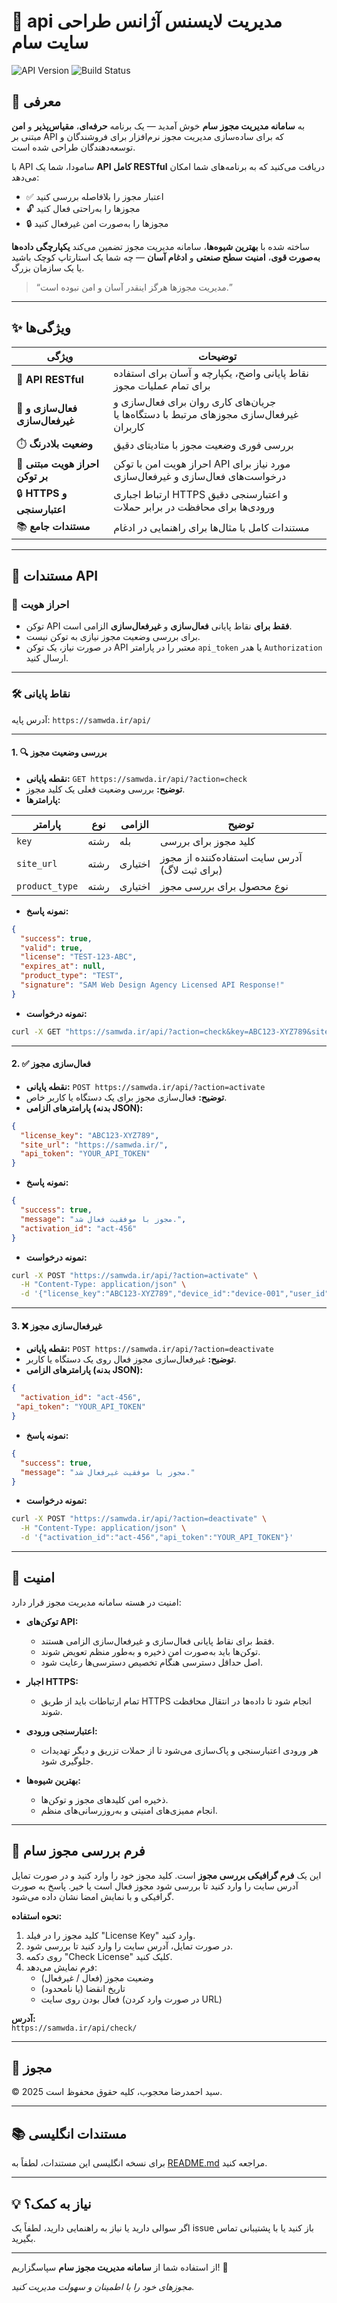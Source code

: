 # 🔐  api مدیریت لایسنس آژانس طراحی سایت سام

![API Version](https://img.shields.io/badge/API-v1.0-blue.svg) ![Build Status](https://img.shields.io/badge/build-passing-brightgreen.svg)

## 🚀 معرفی

به **سامانه مدیریت مجوز سام** خوش آمدید — یک برنامه **حرفه‌ای**، **مقیاس‌پذیر** و **امن** مبتنی بر API که برای ساده‌سازی مدیریت مجوز نرم‌افزار برای فروشندگان و توسعه‌دهندگان طراحی شده است.

با API سامودا، شما یک **API کامل RESTful** دریافت می‌کنید که به برنامه‌های شما امکان می‌دهد:

- ✅ اعتبار مجوز را بلافاصله بررسی کنید  
- 🔓 مجوزها را به‌راحتی فعال کنید  
- 🔒 مجوزها را به‌صورت امن غیرفعال کنید  

ساخته شده با **بهترین شیوه‌ها**، سامانه مدیریت مجوز تضمین می‌کند **یکپارچگی داده‌ها به‌صورت قوی**، **امنیت سطح صنعتی** و **ادغام آسان** — چه شما یک استارتاپ کوچک باشید یا یک سازمان بزرگ.

> “مدیریت مجوزها هرگز اینقدر آسان و امن نبوده است.”  

---

## ✨ ویژگی‌ها

| ویژگی                         | توضیحات                                                                                     |
|--------------------------------|-------------------------------------------------------------------------------------------------|
| 📡 **API RESTful**              | نقاط پایانی واضح، یکپارچه و آسان برای استفاده برای تمام عملیات مجوز                          |
| 🔄 **فعال‌سازی و غیرفعال‌سازی** | جریان‌های کاری روان برای فعال‌سازی و غیرفعال‌سازی مجوزهای مرتبط با دستگاه‌ها یا کاربران                   |
| ⏱️ **وضعیت بلادرنگ**          | بررسی فوری وضعیت مجوز با متادیتای دقیق                                          |
| 🔑 **احراز هویت مبتنی بر توکن**          | احراز هویت امن با توکن API مورد نیاز برای درخواست‌های فعال‌سازی و غیرفعال‌سازی                   |
| 🔒 **HTTPS و اعتبارسنجی**        | ارتباط اجباری HTTPS و اعتبارسنجی دقیق ورودی‌ها برای محافظت در برابر حملات          |
| 📚 **مستندات جامع**        | مستندات کامل با مثال‌ها برای راهنمایی در ادغام                                          |

---

## 📖 مستندات API

### 🔐 احراز هویت

- توکن API **فقط برای** نقاط پایانی **فعال‌سازی** و **غیرفعال‌سازی** الزامی است.
- برای بررسی وضعیت مجوز نیازی به توکن نیست.
- در صورت نیاز، یک توکن API معتبر را در پارامتر `api_token` یا هدر `Authorization` ارسال کنید.

---

### 🛠️ نقاط پایانی

آدرس پایه: `https://samwda.ir/api/`

---

#### 1. 🔍 بررسی وضعیت مجوز

- **نقطه پایانی:** `GET https://samwda.ir/api/?action=check`
- **توضیح:** بررسی وضعیت فعلی یک کلید مجوز.
- **پارامترها:**

| پارامتر     | نوع   | الزامی | توضیح                       |
|---------------|--------|----------|---------------------------------|
| `key`         | رشته | بله      | کلید مجوز برای بررسی        |
| `site_url`    | رشته | اختیاری | آدرس سایت استفاده‌کننده از مجوز (برای ثبت لاگ) |
| `product_type`| رشته | اختیاری | نوع محصول برای بررسی مجوز |

- **نمونه پاسخ:**

```json
{
  "success": true,
  "valid": true,
  "license": "TEST-123-ABC",
  "expires_at": null,
  "product_type": "TEST",
  "signature": "SAM Web Design Agency Licensed API Response!"
}
```

- **نمونه درخواست:**

```bash
curl -X GET "https://samwda.ir/api/?action=check&key=ABC123-XYZ789&site_url=https%3A%2F%2Fexample.com&product_type=TEST"
```

---

#### 2. ✅ فعال‌سازی مجوز

- **نقطه پایانی:** `POST https://samwda.ir/api/?action=activate`
- **توضیح:** فعال‌سازی مجوز برای یک دستگاه یا کاربر خاص.
- **پارامترهای الزامی (بدنه JSON):**

```json
{
  "license_key": "ABC123-XYZ789",
  "site_url": "https://samwda.ir/",
  "api_token": "YOUR_API_TOKEN"
}
```

- **نمونه پاسخ:**

```json
{
  "success": true,
  "message": "مجوز با موفقیت فعال شد.",
  "activation_id": "act-456"
}
```

- **نمونه درخواست:**

```bash
curl -X POST "https://samwda.ir/api/?action=activate" \
  -H "Content-Type: application/json" \
  -d '{"license_key":"ABC123-XYZ789","device_id":"device-001","user_id":"user-123","api_token":"YOUR_API_TOKEN"}'
```

---

#### 3. ❌ غیرفعال‌سازی مجوز

- **نقطه پایانی:** `POST https://samwda.ir/api/?action=deactivate`
- **توضیح:** غیرفعال‌سازی مجوز فعال روی یک دستگاه یا کاربر.
- **پارامترهای الزامی (بدنه JSON):**

```json
{
  "activation_id": "act-456",
 "api_token": "YOUR_API_TOKEN"
}
```

- **نمونه پاسخ:**

```json
{
  "success": true,
  "message": "مجوز با موفقیت غیرفعال شد."
}
```

- **نمونه درخواست:**

```bash
curl -X POST "https://samwda.ir/api/?action=deactivate" \
  -H "Content-Type: application/json" \
  -d '{"activation_id":"act-456","api_token":"YOUR_API_TOKEN"}'
```

---

## 🫆 امنیت

امنیت در هسته سامانه مدیریت مجوز قرار دارد:

- **توکن‌های API:**  
  - فقط برای نقاط پایانی فعال‌سازی و غیرفعال‌سازی الزامی هستند.  
  - توکن‌ها باید به‌صورت امن ذخیره و به‌طور منظم تعویض شوند.  
  - اصل حداقل دسترسی هنگام تخصیص دسترسی‌ها رعایت شود.

- **اجبار HTTPS:**  
  - تمام ارتباطات باید از طریق HTTPS انجام شود تا داده‌ها در انتقال محافظت شوند.

- **اعتبارسنجی ورودی:**  
  - هر ورودی اعتبارسنجی و پاک‌سازی می‌شود تا از حملات تزریق و دیگر تهدیدات جلوگیری شود.

- **بهترین شیوه‌ها:**  
  - ذخیره امن کلیدهای مجوز و توکن‌ها.  
  - انجام ممیزی‌های امنیتی و به‌روزرسانی‌های منظم.

---

## 🔐 فرم بررسی مجوز سام

این یک **فرم گرافیکی بررسی مجوز** است. کلید مجوز خود را وارد کنید و در صورت تمایل آدرس سایت را وارد کنید تا بررسی شود مجوز فعال است یا خیر. پاسخ به صورت گرافیکی و با نمایش امضا نشان داده می‌شود.

**نحوه استفاده:**
1. کلید مجوز را در فیلد "License Key" وارد کنید.
2. در صورت تمایل، آدرس سایت را وارد کنید تا بررسی شود.
3. روی دکمه "Check License" کلیک کنید.
4. فرم نمایش می‌دهد:
   - وضعیت مجوز (فعال / غیرفعال)
   - تاریخ انقضا (یا نامحدود)
   - فعال بودن روی سایت (در صورت وارد کردن URL)

**آدرس:**  
`https://samwda.ir/api/check/`

---

## 📄 مجوز

© 2025 سید احمدرضا محجوب، کلیه حقوق محفوظ است.

---

## 📚 مستندات انگلیسی

برای نسخه انگلیسی این مستندات، لطفاً به [README.md](README.md) مراجعه کنید.

---

## 💡 نیاز به کمک؟

اگر سوالی دارید یا نیاز به راهنمایی دارید، لطفاً یک issue باز کنید یا با پشتیبانی تماس بگیرید.

---

از استفاده شما از **سامانه مدیریت مجوز سام** سپاسگزاریم! 🎉

*مجوزهای خود را با اطمینان و سهولت مدیریت کنید.*
